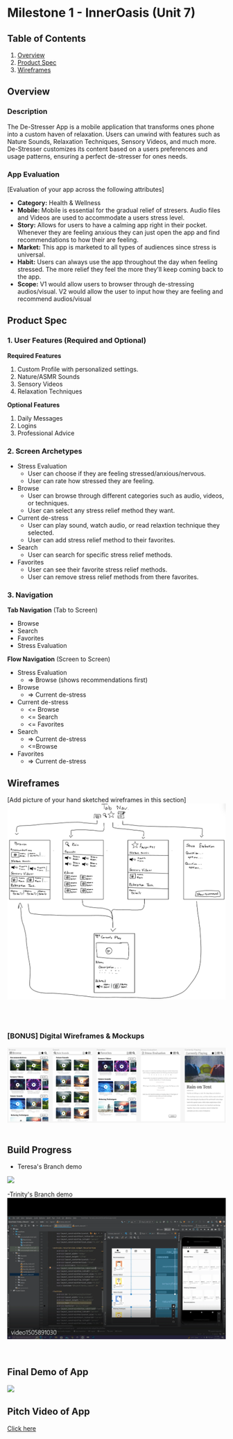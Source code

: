 # Milestone 1 - InnerOasis (Unit 7)

## Table of Contents

1. [Overview](#Overview)
1. [Product Spec](#Product-Spec)
1. [Wireframes](#Wireframes)

## Overview

### Description

The De-Stresser App is a mobile application that transforms ones phone into a custom haven of relaxation. Users can unwind with features such as Nature Sounds, Relaxation Techniques, Sensory Videos, and much more. De-Stresser customizes its content based on a users preferences and usage patterns, ensuring a perfect de-stresser for ones needs.

### App Evaluation

[Evaluation of your app across the following attributes]
- **Category:** Health & Wellness
- **Mobile:** Mobile is essential for the gradual relief of stresers. Audio files and Videos are used to accommodate a users stress level. 
- **Story:** Allows for users to have a calming app right in their pocket. Whenever they are feeling anxious they can just open the app and find recommendations to how their are feeling.
- **Market:** This app is marketed to all types of audiences since stress is universal.
- **Habit:** Users can always use the app throughout the day when feeling stressed. The more relief they feel the more they'll keep coming back to the app.
- **Scope:** V1 would allow users to browser through de-stressing audios/visual. V2 would allow the user to input how they are feeling and recommend audios/visual

## Product Spec

### 1. User Features (Required and Optional)

**Required Features**

1. Custom Profile with personalized settings. 
2. Nature/ASMR Sounds
3. Sensory Videos 
4. Relaxation Techniques 

**Optional Features**

1. Daily Messages
2. Logins 
3. Professional Advice

### 2. Screen Archetypes

- Stress Evaluation
  - User can choose if they are feeling stressed/anxious/nervous.
  - User can rate how stressed they are feeling.
- Browse
  - User can browse through different categories such as audio, videos, or techniques. 
  - User can select any stress relief method they want.
- Current de-stress
  - User can play sound, watch audio, or read relaxtion technique they selected.
  - User can add stress relief method to their favorites.
- Search
  - User can search for specific stress relief methods.
- Favorites
  - User can see their favorite stress relief methods.
  - User can remove stress relief methods from there favorites.

### 3. Navigation

**Tab Navigation** (Tab to Screen)

* Browse
* Search
* Favorites
* Stress Evaluation

**Flow Navigation** (Screen to Screen)

- Stress Evaluation
  - => Browse (shows recommendations first)
- Browse
  - => Current de-stress
- Current de-stress
  - <= Browse
  - <= Search
  - <= Favorites
- Search
  - => Current de-stress
  - <=Browse
- Favorites
  - => Current de-stress


## Wireframes

[Add picture of your hand sketched wireframes in this section] <img src="/IMG_0114.jpg" width=600>

<br>

<br>

### [BONUS] Digital Wireframes & Mockups
<img src="/Figma.png">

<br>

<br>

## Build Progress
- Teresa's Branch demo
<img src='/Demo.gif'>

-Trinity's Branch demo
<img src='/browse_demo_gif.gif'>

<br>

## Final Demo of App

<img src='/InnerOasisDemo.gif' width="300" length="700">

<br>

## Pitch Video of App
[Click here](/huge.mp4)

